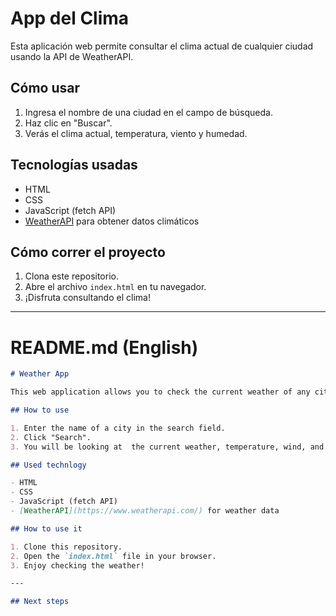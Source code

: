 # App del Clima

Esta aplicación web permite consultar el clima actual de cualquier ciudad usando la API de WeatherAPI.

## Cómo usar

1. Ingresa el nombre de una ciudad en el campo de búsqueda.
2. Haz clic en "Buscar".
3. Verás el clima actual, temperatura, viento y humedad.

## Tecnologías usadas

- HTML
- CSS
- JavaScript (fetch API)
- [WeatherAPI](https://www.weatherapi.com/) para obtener datos climáticos

## Cómo correr el proyecto

1. Clona este repositorio.
2. Abre el archivo `index.html` en tu navegador.
3. ¡Disfruta consultando el clima!

---

# README.md (English)

```markdown
# Weather App

This web application allows you to check the current weather of any city using the WeatherAPI.

## How to use

1. Enter the name of a city in the search field.
2. Click "Search".
3. You will be looking at  the current weather, temperature, wind, and humidity.

## Used technlogy

- HTML
- CSS
- JavaScript (fetch API)
- [WeatherAPI](https://www.weatherapi.com/) for weather data

## How to use it 

1. Clone this repository.
2. Open the `index.html` file in your browser.
3. Enjoy checking the weather!

---

## Next steps
